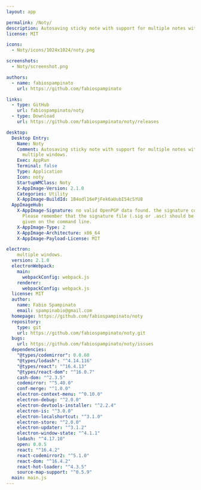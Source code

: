 ```yaml
---
layout: app

permalink: /Noty/
description: Autosaving sticky note with support for multiple notes without needing multiple windows.
license: MIT

icons:
  - Noty/icons/1024x1024/noty.png

screenshots:
  - Noty/screenshot.png

authors:
  - name: fabiospampinato
    url: https://github.com/fabiospampinato

links:
  - type: GitHub
    url: fabiospampinato/noty
  - type: Download
    url: https://github.com/fabiospampinato/noty/releases

desktop:
  Desktop Entry:
    Name: Noty
    Comment: Autosaving sticky note with support for multiple notes without needing
      multiple windows.
    Exec: AppRun
    Terminal: false
    Type: Application
    Icon: noty
    StartupWMClass: Noty
    X-AppImage-Version: 2.1.0
    Categories: Utility
    X-AppImage-BuildId: 1B4odl16ePjFek6aUubI54cSYU8
  AppImageHub:
    X-AppImage-Signature: no valid OpenPGP data found. the signature could not be verified.
      Please remember that the signature file (.sig or .asc) should be the first file
      given on the command line.
    X-AppImage-Type: 2
    X-AppImage-Architecture: x86_64
    X-AppImage-Payload-License: MIT

electron:
    multiple windows.
  version: 2.1.0
  electronWebpack:
    main:
      webpackConfig: webpack.js
    renderer:
      webpackConfig: webpack.js
  license: MIT
  author:
    name: Fabio Spampinato
    email: spampinabio@gmail.com
  homepage: https://github.com/fabiospampinato/noty
  repository:
    type: git
    url: https://github.com/fabiospampinato/noty.git
  bugs:
    url: https://github.com/fabiospampinato/noty/issues
  dependencies:
    "@types/codemirror": 0.0.60
    "@types/lodash": "^4.14.116"
    "@types/react": "^16.4.13"
    "@types/react-dom": "^16.0.7"
    cash-dom: "^2.3.5"
    codemirror: "^5.40.0"
    conf-merge: "^1.0.0"
    electron-context-menu: "^0.10.0"
    electron-debug: "^2.0.0"
    electron-devtools-installer: "^2.2.4"
    electron-is: "^3.0.0"
    electron-localshortcut: "^3.1.0"
    electron-store: "^2.0.0"
    electron-updater: "^3.1.2"
    electron-window-state: "^4.1.1"
    lodash: "^4.17.10"
    open: 0.0.5
    react: "^16.4.2"
    react-codemirror2: "^5.1.0"
    react-dom: "^16.4.2"
    react-hot-loader: "^4.3.5"
    source-map-support: "^0.5.9"
  main: main.js
---
```

